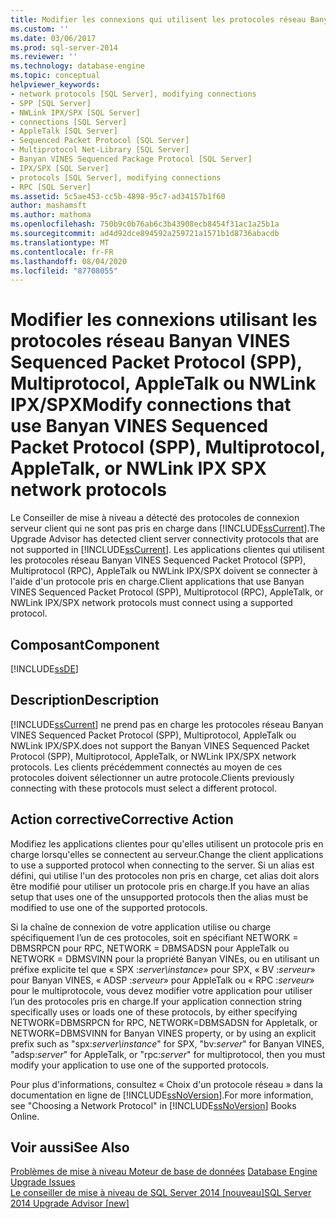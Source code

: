 ```yaml
---
title: Modifier les connexions qui utilisent les protocoles réseau Banyan VINEs Séquencéd paquet Protocol (SPP), Multiprotocol, AppleTalk ou NWLink IPX SPX | Microsoft Docs
ms.custom: ''
ms.date: 03/06/2017
ms.prod: sql-server-2014
ms.reviewer: ''
ms.technology: database-engine
ms.topic: conceptual
helpviewer_keywords:
- network protocols [SQL Server], modifying connections
- SPP [SQL Server]
- NWLink IPX/SPX [SQL Server]
- connections [SQL Server]
- AppleTalk [SQL Server]
- Sequenced Packet Protocol [SQL Server]
- Multiprotocol Net-Library [SQL Server]
- Banyan VINES Sequenced Package Protocol [SQL Server]
- IPX/SPX [SQL Server]
- protocols [SQL Server], modifying connections
- RPC [SQL Server]
ms.assetid: 5c5ae453-cc5b-4898-95c7-ad34157b1f60
author: mashamsft
ms.author: mathoma
ms.openlocfilehash: 750b9c0b76ab6c3b43908ecb8454f31ac1a25b1a
ms.sourcegitcommit: ad4d92dce894592a259721a1571b1d8736abacdb
ms.translationtype: MT
ms.contentlocale: fr-FR
ms.lasthandoff: 08/04/2020
ms.locfileid: "87708055"
---
```

# <a name="modify-connections-that-use-banyan-vines-sequenced-packet-protocol-spp-multiprotocol-appletalk-or-nwlink-ipx-spx-network-protocols"></a><span data-ttu-id="b62cc-102">Modifier les connexions utilisant les protocoles réseau Banyan VINES Sequenced Packet Protocol (SPP), Multiprotocol, AppleTalk ou NWLink IPX/SPX</span><span class="sxs-lookup"><span data-stu-id="b62cc-102">Modify connections that use Banyan VINES Sequenced Packet Protocol (SPP), Multiprotocol, AppleTalk, or NWLink IPX SPX network protocols</span></span>
  <span data-ttu-id="b62cc-103">Le Conseiller de mise à niveau a détecté des protocoles de connexion serveur client qui ne sont pas pris en charge dans [!INCLUDE[ssCurrent](../../includes/sscurrent-md.md)].</span><span class="sxs-lookup"><span data-stu-id="b62cc-103">The Upgrade Advisor has detected client server connectivity protocols that are not supported in [!INCLUDE[ssCurrent](../../includes/sscurrent-md.md)].</span></span> <span data-ttu-id="b62cc-104">Les applications clientes qui utilisent les protocoles réseau Banyan VINES Sequenced Packet Protocol (SPP), Multiprotocol (RPC), AppleTalk ou NWLink IPX/SPX doivent se connecter à l'aide d'un protocole pris en charge.</span><span class="sxs-lookup"><span data-stu-id="b62cc-104">Client applications that use Banyan VINES Sequenced Packet Protocol (SPP), Multiprotocol (RPC), AppleTalk, or NWLink IPX/SPX network protocols must connect using a supported protocol.</span></span>  
  
## <a name="component"></a><span data-ttu-id="b62cc-105">Composant</span><span class="sxs-lookup"><span data-stu-id="b62cc-105">Component</span></span>  
 [!INCLUDE[ssDE](../../includes/ssde-md.md)]  
  
## <a name="description"></a><span data-ttu-id="b62cc-106">Description</span><span class="sxs-lookup"><span data-stu-id="b62cc-106">Description</span></span>  
 [!INCLUDE[ssCurrent](../../includes/sscurrent-md.md)] <span data-ttu-id="b62cc-107">ne prend pas en charge les protocoles réseau Banyan VINES Sequenced Packet Protocol (SPP), Multiprotocol, AppleTalk ou NWLink IPX/SPX.</span><span class="sxs-lookup"><span data-stu-id="b62cc-107">does not support the Banyan VINES Sequenced Packet Protocol (SPP), Multiprotocol, AppleTalk, or NWLink IPX/SPX network protocols.</span></span> <span data-ttu-id="b62cc-108">Les clients précédemment connectés au moyen de ces protocoles doivent sélectionner un autre protocole.</span><span class="sxs-lookup"><span data-stu-id="b62cc-108">Clients previously connecting with these protocols must select a different protocol.</span></span>  
  
## <a name="corrective-action"></a><span data-ttu-id="b62cc-109">Action corrective</span><span class="sxs-lookup"><span data-stu-id="b62cc-109">Corrective Action</span></span>  
 <span data-ttu-id="b62cc-110">Modifiez les applications clientes pour qu'elles utilisent un protocole pris en charge lorsqu'elles se connectent au serveur.</span><span class="sxs-lookup"><span data-stu-id="b62cc-110">Change the client applications to use a supported protocol when connecting to the server.</span></span> <span data-ttu-id="b62cc-111">Si un alias est défini, qui utilise l'un des protocoles non pris en charge, cet alias doit alors être modifié pour utiliser un protocole pris en charge.</span><span class="sxs-lookup"><span data-stu-id="b62cc-111">If you have an alias setup that uses one of the unsupported protocols then the alias must be modified to use one of the supported protocols.</span></span>  
  
 <span data-ttu-id="b62cc-112">Si la chaîne de connexion de votre application utilise ou charge spécifiquement l’un de ces protocoles, soit en spécifiant NETWORK = DBMSRPCN pour RPC, NETWORK = DBMSADSN pour AppleTalk ou NETWORK = DBMSVINN pour la propriété Banyan VINEs, ou en utilisant un préfixe explicite tel que « SPX :*server\instance*» pour SPX, « BV :*serveur*» pour Banyan VINES, « ADSP :*serveur*» pour AppleTalk ou « RPC :*serveur*» pour le multiprotocole, vous devez modifier votre application pour utiliser l’un des protocoles pris en charge.</span><span class="sxs-lookup"><span data-stu-id="b62cc-112">If your application connection string specifically uses or loads one of these protocols, by either specifying NETWORK=DBMSRPCN for RPC, NETWORK=DBMSADSN for Appletalk, or NETWORK=DBMSVINN for Banyan VINES property, or by using an explicit prefix such as "spx:*server\instance*" for SPX, "bv:*server*" for Banyan VINES, "adsp:*server*" for AppleTalk, or "rpc:*server*" for multiprotocol, then you must modify your application to use one of the supported protocols.</span></span>  
  
 <span data-ttu-id="b62cc-113">Pour plus d'informations, consultez « Choix d'un protocole réseau » dans la documentation en ligne de [!INCLUDE[ssNoVersion](../../includes/ssnoversion-md.md)].</span><span class="sxs-lookup"><span data-stu-id="b62cc-113">For more information, see "Choosing a Network Protocol" in [!INCLUDE[ssNoVersion](../../includes/ssnoversion-md.md)] Books Online.</span></span>  
  
## <a name="see-also"></a><span data-ttu-id="b62cc-114">Voir aussi</span><span class="sxs-lookup"><span data-stu-id="b62cc-114">See Also</span></span>  
 <span data-ttu-id="b62cc-115">[Problèmes de mise à niveau Moteur de base de données](../../../2014/sql-server/install/database-engine-upgrade-issues.md) </span><span class="sxs-lookup"><span data-stu-id="b62cc-115">[Database Engine Upgrade Issues](../../../2014/sql-server/install/database-engine-upgrade-issues.md) </span></span>  
 [<span data-ttu-id="b62cc-116">Le conseiller de mise à niveau de SQL Server 2014 &#91;nouveau&#93;</span><span class="sxs-lookup"><span data-stu-id="b62cc-116">SQL Server 2014 Upgrade Advisor &#91;new&#93;</span></span>](sql-server-2014-upgrade-advisor.md)  
  
  
